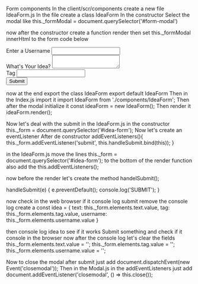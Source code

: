 Form components
In the client/scr/components create a new file IdeaForm.js
In the file create a class IdeaForm
In the constructor
Select the modal like this._formModal = document.querySelector('#form-modal')

now after the constructor
create a function render
then set this._formModal innerHtml to the form code below

<form id="idea-form">
    <div class="form-control">
    <label for="idea-text">Enter a Username</label>
    <input type="text" name="username" id="username" />
    </div>
    <div class="form-control">
    <label for="idea-text">What's Your Idea?</label>
    <textarea name="text" id="idea-text"></textarea>
    </div>
    <div class="form-control">
    <label for="tag">Tag</label>
    <input type="text" name="tag" id="tag" />
    </div>
    <button class="btn" type="submit" id="submit">Submit</button>
</form>

now at the end export the class IdeaForm
export default IdeaForm
Then in the Index.js import it
import IdeaForm from './components/IdeaForm';
Then after the modal initialize it
const ideaForm = new IdeaForm();
Then render it
ideaForm.render();

Now let's deal with the submit
in the IdeaForm.js in the constructor
this._form = document.querySelector('#idea-form');
Now let's create an eventListener 
After de constructor
addEventListeners(){
    this._form.addEventListener('submit', this.handleSubmit.bind(this));
}

in the IdeaForm.js move the lines
this._form = document.querySelector('#idea-form'); to the bottom of the render function
also add the 
this.addEventListeners();

now before the render let's create the method handelSubmit();

handleSubmit(e) {
    e.preventDefault();
    console.log('SUBMIT');
}

now check in the web browser if it console log submit
remove the console log
create a const idea = {
    text: this._form.elements.text.value,
    tag: this._form.elements.tag.value,
    username: this._form.elements.username.value
}

then console log idea to see if it works
Submit something and check if it console in the browser
now after the console log let's clear the fields
this._form.elements.text.value = '';
this._form.elements.tag.value = '';
this._form.elements.username.value = '';

Now to close the modal after submit
just add 
document.dispatchEvent(new Event('closemodal'));
Then in the Modal.js in the addEventListeners
just add
document.addEventListener('closemodal', () => this.close());

